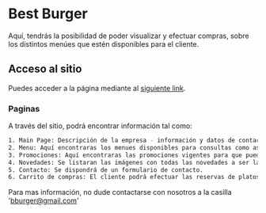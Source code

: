 # Best Burger

Aquí, tendrás la posibilidad de poder visualizar y efectuar compras, sobre los distintos menúes que estén disponibles para el cliente.

## Acceso al sitio

Puedes acceder a la página mediante al [siguiente link](https://github.com/gastondacruz21/theBestBurger).


### Paginas

A través del sitio, podrá encontrar información tal como: 

```bash
1. Main Page: Descripción de la empresa - información y datos de contacto y una selección de las mejores hamburguesas 
2. Menu: Aquí encontraras los menues disponibles para consultas como así también, los medios de pago disponibles. 
3. Promociones: Aquí encontraras las promociones vigentes para que pueda consultar el cliente. 
4. Novedades: Se listaran las imágenes con todas las novedades a ser lanzadas.
5. Contacto: Se dispondrá de un formulario de contacto.
6. Carrito de compras: El cliente podrá efectuar las reservas de platos que considere y concretar la operación. s
```

Para mas información, no dude contactarse con nosotros a la casilla 'bburger@gmail.com'